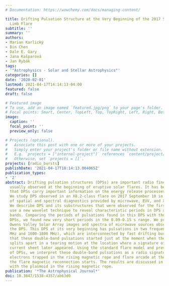 ```yaml
---
# Documentation: https://wowchemy.com/docs/managing-content/

title: Drifting Pulsation Structure at the Very Beginning of the 2017 September 10
  Limb Flare
subtitle: ''
summary: ''
authors:
- Marian Karlický
- Bin Chen
- Dale E. Gary
- Jana Kašparová
- Jan Rybák
tags:
- '"Astrophysics - Solar and Stellar Astrophysics"'
categories: []
date: '2020-02-01'
lastmod: 2021-04-17T14:14:13-04:00
featured: false
draft: false

# Featured image
# To use, add an image named `featured.jpg/png` to your page's folder.
# Focal points: Smart, Center, TopLeft, Top, TopRight, Left, Right, BottomLeft, Bottom, BottomRight.
image:
  caption: ''
  focal_point: ''
  preview_only: false

# Projects (optional).
#   Associate this post with one or more of your projects.
#   Simply enter your project's folder or file name without extension.
#   E.g. `projects = ["internal-project"]` references `content/project/deep-learning/index.md`.
#   Otherwise, set `projects = []`.
projects: [radio_bursts]
publishDate: '2021-04-17T18:14:13.004065Z'
publication_types:
- '2'
abstract: Drifting pulsation structures (DPSs) are important radio fine structures
  usually observed at the beginning of eruptive solar flares. It has been suggested
  that DPSs carry important information on the energy release processes in solar flares.
  We study DPS observed in an X8.2-class flare on 2017 September 10 in the context
  of spatial and spectral diagnostics provided by microwave, EUV, and X-ray observations.
  We describe DPS and its substructures that were observed for the first time. We
  use a new wavelet technique to reveal characteristic periods in DPS and their frequency
  bands. Comparing the periods of pulsations found in this DPS with those in previous
  DPSs, we found new very short periods in the 0.09-0.15 s range. We present Expanded
  Owens Valley Solar Array images and spectra of microwave sources observed during
  the DPS. This DPS at its very beginning has pulsations in two frequency bands (1000-1300
  MHz and 1600-1800 MHz), which are interconnected by fast drifting bursts. We show
  that these double-band pulsations started just at the moment when the ejected filament
  splits apart in a tearing motion at the location where a signature of the flare
  current sheet later appeared. Using the standard flare model and previous observations
  of DPSs, we interpret these double-band pulsations as a radio signature of superthermal
  electrons trapped in the rising magnetic rope and flare arcade at the moment when
  the flare magnetic reconnection starts. The results are discussed in a scenario
  with the plasmoid in the rising magnetic rope.
publication: '*The Astrophysical Journal*'
doi: 10.3847/1538-4357/ab63d0
---
```

